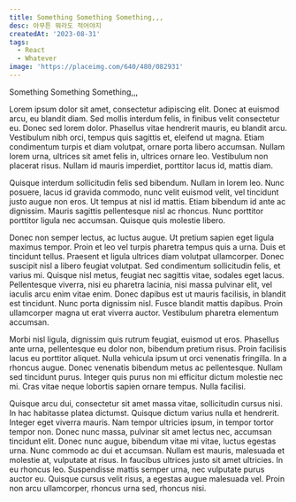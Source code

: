 ```yaml
---
title: Something Something Something,,,
desc: 아무튼 뭐라도 적어야지
createdAt: '2023-08-31'
tags: 
  - React
  - Whatever
image: 'https://placeimg.com/640/480/082931'
---
```


Something Something Something,,,

Lorem ipsum dolor sit amet, consectetur adipiscing elit. Donec at euismod arcu, eu blandit diam. Sed mollis interdum felis, in finibus velit consectetur eu. Donec sed lorem dolor. Phasellus vitae hendrerit mauris, eu blandit arcu. Vestibulum nibh orci, tempus quis sagittis et, eleifend ut magna. Etiam condimentum turpis et diam volutpat, ornare porta libero accumsan. Nullam lorem urna, ultrices sit amet felis in, ultrices ornare leo. Vestibulum non placerat risus. Nullam id mauris imperdiet, porttitor lacus id, mattis diam.

Quisque interdum sollicitudin felis sed bibendum. Nullam in lorem leo. Nunc posuere, lacus id gravida commodo, nunc velit euismod velit, vel tincidunt justo augue non eros. Ut tempus at nisl id mattis. Etiam bibendum id ante ac dignissim. Mauris sagittis pellentesque nisl ac rhoncus. Nunc porttitor porttitor ligula nec accumsan. Quisque quis molestie libero.

Donec non semper lectus, ac luctus augue. Ut pretium sapien eget ligula maximus tempor. Proin et leo vel turpis pharetra tempus quis a urna. Duis et tincidunt tellus. Praesent et ligula ultrices diam volutpat ullamcorper. Donec suscipit nisl a libero feugiat volutpat. Sed condimentum sollicitudin felis, et varius mi. Quisque nisl metus, feugiat nec sagittis vitae, sodales eget lacus. Pellentesque viverra, nisi eu pharetra lacinia, nisi massa pulvinar elit, vel iaculis arcu enim vitae enim. Donec dapibus est ut mauris facilisis, in blandit est tincidunt. Nunc porta dignissim nisl. Fusce blandit mattis dapibus. Proin ullamcorper magna ut erat viverra auctor. Vestibulum pharetra elementum accumsan.

Morbi nisl ligula, dignissim quis rutrum feugiat, euismod ut eros. Phasellus ante urna, pellentesque eu dolor non, bibendum pretium risus. Proin facilisis lacus eu porttitor aliquet. Nulla vehicula ipsum ut orci venenatis fringilla. In a rhoncus augue. Donec venenatis bibendum metus ac pellentesque. Nullam sed tincidunt purus. Integer quis purus non mi efficitur dictum molestie nec mi. Cras vitae neque lobortis sapien ornare tempus. Nulla facilisi.

Quisque arcu dui, consectetur sit amet massa vitae, sollicitudin cursus nisi. In hac habitasse platea dictumst. Quisque dictum varius nulla et hendrerit. Integer eget viverra mauris. Nam tempor ultricies ipsum, in tempor tortor tempor non. Donec nunc massa, pulvinar sit amet lectus nec, accumsan tincidunt elit. Donec nunc augue, bibendum vitae mi vitae, luctus egestas urna. Nunc commodo ac dui et accumsan. Nullam est mauris, malesuada et molestie at, vulputate at risus. In faucibus ultrices justo sit amet ultricies. In eu rhoncus leo. Suspendisse mattis semper urna, nec vulputate purus auctor eu. Quisque cursus velit risus, a egestas augue malesuada vel. Proin non arcu ullamcorper, rhoncus urna sed, rhoncus nisi.
